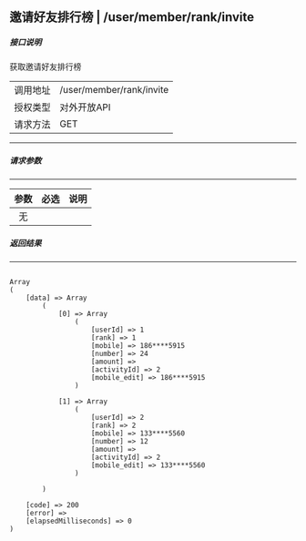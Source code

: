 ## 邀请好友排行榜   |  /user/member/rank/invite


##### 接口说明
获取邀请好友排行榜

| | |
|:---:|:-------------|
| 调用地址 | /user/member/rank/invite |
| 授权类型 | 对外开放API |
| 请求方法 | GET |
---

##### 请求参数

---

| 参数 | 必选 | 说明 |
|:-------------:|:-------------|:-------------|
| 无 |  |   |



##### 返回结果

---


```

Array
(
    [data] => Array
        (
            [0] => Array
                (
                    [userId] => 1
                    [rank] => 1
                    [mobile] => 186****5915
                    [number] => 24
                    [amount] => 
                    [activityId] => 2
                    [mobile_edit] => 186****5915
                )

            [1] => Array
                (
                    [userId] => 2
                    [rank] => 2
                    [mobile] => 133****5560
                    [number] => 12
                    [amount] => 
                    [activityId] => 2
                    [mobile_edit] => 133****5560
                )

        )

    [code] => 200
    [error] => 
    [elapsedMilliseconds] => 0
)

```
